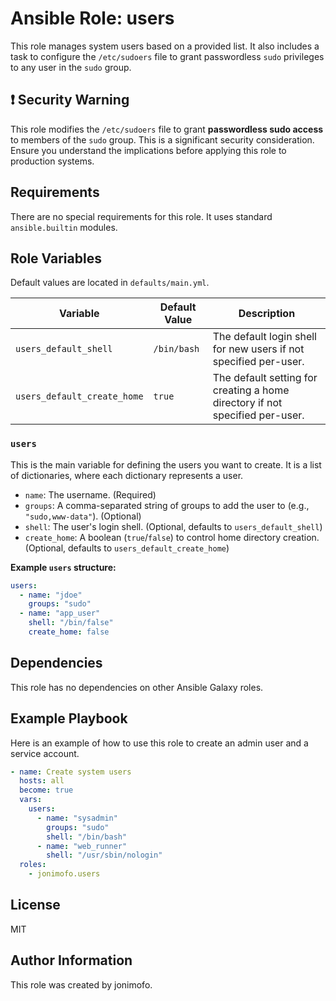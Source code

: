 # Ansible Role: users

This role manages system users based on a provided list. It also includes a task to configure the `/etc/sudoers` file to grant passwordless `sudo` privileges to any user in the `sudo` group.

## ❗ Security Warning

This role modifies the `/etc/sudoers` file to grant **passwordless sudo access** to members of the `sudo` group. This is a significant security consideration. Ensure you understand the implications before applying this role to production systems.

## Requirements

There are no special requirements for this role. It uses standard `ansible.builtin` modules.

## Role Variables

Default values are located in `defaults/main.yml`.

| Variable | Default Value | Description |
|---|---|---|
| `users_default_shell` | `/bin/bash` | The default login shell for new users if not specified per-user. |
| `users_default_create_home` | `true` | The default setting for creating a home directory if not specified per-user. |

### `users`
This is the main variable for defining the users you want to create. It is a list of dictionaries, where each dictionary represents a user.

* `name`: The username. (Required)
* `groups`: A comma-separated string of groups to add the user to (e.g., `"sudo,www-data"`). (Optional)
* `shell`: The user's login shell. (Optional, defaults to `users_default_shell`)
* `create_home`: A boolean (`true`/`false`) to control home directory creation. (Optional, defaults to `users_default_create_home`)

**Example `users` structure:**
```yaml
users:
  - name: "jdoe"
    groups: "sudo"
  - name: "app_user"
    shell: "/bin/false"
    create_home: false
```

## Dependencies

This role has no dependencies on other Ansible Galaxy roles.

## Example Playbook

Here is an example of how to use this role to create an admin user and a service account.

```yaml
- name: Create system users
  hosts: all
  become: true
  vars:
    users:
      - name: "sysadmin"
        groups: "sudo"
        shell: "/bin/bash"
      - name: "web_runner"
        shell: "/usr/sbin/nologin"
  roles:
    - jonimofo.users
```

## License

MIT

## Author Information

This role was created by jonimofo.
